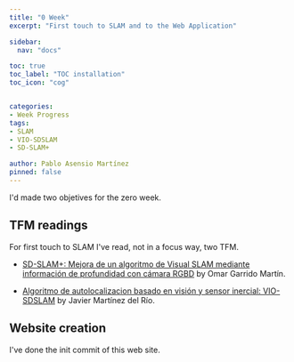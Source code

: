 ```yaml
---
title: "0 Week"
excerpt: "First touch to SLAM and to the Web Application"

sidebar:
  nav: "docs"

toc: true
toc_label: "TOC installation"
toc_icon: "cog"


categories:
- Week Progress
tags:
- SLAM
- VIO-SDSLAM
- SD-SLAM+

author: Pablo Asensio Martínez
pinned: false
---
```


I'd made two objetives for the zero week.

## TFM readings

For first touch to SLAM I've read, not in a focus way, two TFM.

- [SD-SLAM+: Mejora de un algoritmo de Visual SLAM mediante información de profundidad con cámara RGBD](https://gsyc.urjc.es/jmplaza/students/tfm-slam-sdslam+_rgbd-omar_garrido-2020.pdf) by Omar Garrido Martín.

- [Algoritmo de autolocalizacion basado en visión y sensor inercial: VIO-SDSLAM](https://gsyc.urjc.es/jmplaza/students/tfm-slam-vio_sdslam-javier_martinez-2020.pdf) by Javier Martínez del Río.

## Website creation

I've done the init commit of this web site.